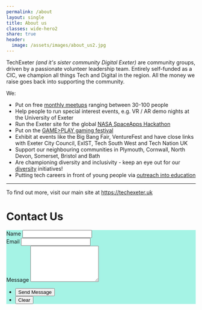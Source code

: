 ```yaml
---
permalink: /about
layout: single
title: About us
classes: wide-hero2
share: true
header:
  image: /assets/images/about_us2.jpg
---
```

TechExeter <em>(and it's sister community Digital Exeter)</em> are community groups, driven by a passionate volunteer leadership team. Entirely self-funded as a CIC, we champion all things Tech and Digital in the region. All the money we raise goes back into supporting the community.

We:

* Put on free <a href="https://meetup.com/techexeter" target="_blank">monthly meetups</a> ranging between 30-100 people
* Help people to run special interest events, e.g. VR / AR demo nights at the University of Exeter
* Run the Exeter site for the global <a href="https://2018.spaceappschallenge.org/locations/exeter" target="_blank">NASA SpaceApps Hackathon</a>
* Put on the <a href="https://gameplay.techexeter.uk" target="_blank">GAME>PLAY gaming festival</a>
* Exhibit at events like the Big Bang Fair, VentureFest and have close links with Exeter City Council, ExIST, Tech South West and Tech Nation UK
* Support our neighbouring communities in Plymouth, Cornwall, North Devon, Somerset, Bristol and Bath
* Are championing diversity and inclusivity - keep an eye out for our <a href="https://techexeter.uk/tag/diversity/">diversity</a> initiatives!
* Putting tech careers in front of young people via <a href="https://techexeter.uk/tag/education/">outreach into education</a>

<hr/>
To find out more, visit our main site at <a href="https://techexeter.uk/2016/about-us/">https://techexeter.uk</a>

<h1 id="contact">Contact Us</h1>

<form action="https://formspree.io/conference@techexeter.uk" method="POST" style="background:#a5f3e5">
				<div>
					<label for="name">Name</label>
					<input type="text" name="name" id="name">
				</div>
				<div>
					<label for="email">Email</label>
					<input type="text" name="_replyto" id="email">
				</div>
				<div>
					<label for="message">Message</label>
					<textarea name="message" id="message" rows="6"></textarea>
				</div>
				<ul class="actions">
					<li><input type="submit" value="Send Message" class="btn btn--primary"></li>
					<li><input type="reset" value="Clear" class="btn"></li>
				</ul>
			</form>